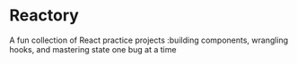 # Reactory
A fun collection of React practice projects :building components, wrangling hooks, and mastering state one bug at a time
